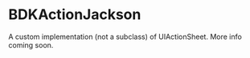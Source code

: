 # BDKActionJackson

A custom implementation (not a subclass) of UIActionSheet. More info coming soon.
